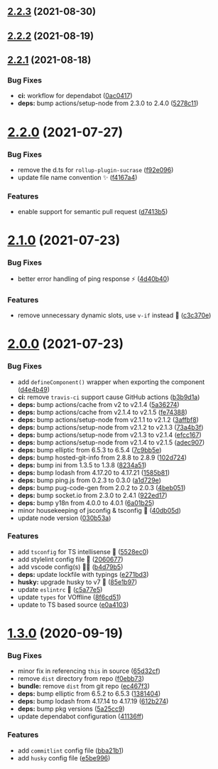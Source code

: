 ## [2.2.3](https://github.com/vinayakkulkarni/v-offline/compare/v2.2.2...v2.2.3) (2021-08-30)



## [2.2.2](https://github.com/vinayakkulkarni/v-offline/compare/v2.2.1...v2.2.2) (2021-08-19)



## [2.2.1](https://github.com/vinayakkulkarni/v-offline/compare/v2.2.0...v2.2.1) (2021-08-18)


### Bug Fixes

* **ci:** workflow for dependabot ([0ac0417](https://github.com/vinayakkulkarni/v-offline/commit/0ac04177ce1944bc96d610f1dd0ee9d951368cb0))
* **deps:** bump actions/setup-node from 2.3.0 to 2.4.0 ([5278c11](https://github.com/vinayakkulkarni/v-offline/commit/5278c1165d2943bcf4e32266ce01bd4d6e6f26ca))



# [2.2.0](https://github.com/vinayakkulkarni/v-offline/compare/v2.1.0...v2.2.0) (2021-07-27)


### Bug Fixes

* remove the d.ts for `rollup-plugin-sucrase` ([f92e096](https://github.com/vinayakkulkarni/v-offline/commit/f92e0963d41b6a6d87f429f17f3154667a990dc3))
* update file name convention ✨ ([f4167a4](https://github.com/vinayakkulkarni/v-offline/commit/f4167a4a98f3164f4bf747dee6a9fb42bbd27a91))


### Features

* enable support for semantic pull request ([d7413b5](https://github.com/vinayakkulkarni/v-offline/commit/d7413b570b5aba91f90c83f034139db7492f6257))



# [2.1.0](https://github.com/vinayakkulkarni/v-offline/compare/v2.0.0...v2.1.0) (2021-07-23)


### Bug Fixes

* better error handling of ping response ⚡️ ([4d40b40](https://github.com/vinayakkulkarni/v-offline/commit/4d40b407b6aa46d1cc8294d6b81f7e4b0e9f9f93))


### Features

* remove unnecessary dynamic slots, use `v-if` instead 🥳 ([c3c370e](https://github.com/vinayakkulkarni/v-offline/commit/c3c370e91644fc2a417950d170fee9d80dfced03))



# [2.0.0](https://github.com/vinayakkulkarni/v-offline/compare/v1.3.0...v2.0.0) (2021-07-23)


### Bug Fixes

* add `defineComponent()` wrapper when exporting the component ([d4e4b49](https://github.com/vinayakkulkarni/v-offline/commit/d4e4b49d57ba824222ab0b9872fa298ea60199b0))
* **ci:** remove `travis-ci` support cause GitHub actions ([b3b9d1a](https://github.com/vinayakkulkarni/v-offline/commit/b3b9d1a378cac352ce27ee774788d6e54ac104fb))
* **deps:** bump actions/cache from v2 to v2.1.4 ([5a36274](https://github.com/vinayakkulkarni/v-offline/commit/5a36274e4d8706e7d822a5e60d3a52f74982dbe8))
* **deps:** bump actions/cache from v2.1.4 to v2.1.5 ([fe74388](https://github.com/vinayakkulkarni/v-offline/commit/fe74388b63aa054eabc27ff687c21a8a4449f915))
* **deps:** bump actions/setup-node from v2.1.1 to v2.1.2 ([3affbf8](https://github.com/vinayakkulkarni/v-offline/commit/3affbf8c3ff898a31af92608620cccdd6008ad01))
* **deps:** bump actions/setup-node from v2.1.2 to v2.1.3 ([73a4b3f](https://github.com/vinayakkulkarni/v-offline/commit/73a4b3fab0d126ace032621350e93ee538876890))
* **deps:** bump actions/setup-node from v2.1.3 to v2.1.4 ([efcc167](https://github.com/vinayakkulkarni/v-offline/commit/efcc16781cd03f288c08a898c046a64f432b94f9))
* **deps:** bump actions/setup-node from v2.1.4 to v2.1.5 ([adec907](https://github.com/vinayakkulkarni/v-offline/commit/adec907f8c38836902463014c0e7334a0d6dec1a))
* **deps:** bump elliptic from 6.5.3 to 6.5.4 ([7c9bb5e](https://github.com/vinayakkulkarni/v-offline/commit/7c9bb5e666a5343ff52d86a8f368e2c929e79d0b))
* **deps:** bump hosted-git-info from 2.8.8 to 2.8.9 ([102d724](https://github.com/vinayakkulkarni/v-offline/commit/102d724fa6d783cc19cefe68d2548f1e254b242a))
* **deps:** bump ini from 1.3.5 to 1.3.8 ([8234a51](https://github.com/vinayakkulkarni/v-offline/commit/8234a515733d281bce59f23dfb547ef8250415a6))
* **deps:** bump lodash from 4.17.20 to 4.17.21 ([1585b81](https://github.com/vinayakkulkarni/v-offline/commit/1585b817cfddc58611783dd923d8777f737ee2b6))
* **deps:** bump ping.js from 0.2.3 to 0.3.0 ([a1d729e](https://github.com/vinayakkulkarni/v-offline/commit/a1d729e8c556b27e6b835012ab18b998a6dcd92a))
* **deps:** bump pug-code-gen from 2.0.2 to 2.0.3 ([4beb051](https://github.com/vinayakkulkarni/v-offline/commit/4beb0511fafdb6b81c28d474d6e7fc20e2d6a486))
* **deps:** bump socket.io from 2.3.0 to 2.4.1 ([922ed17](https://github.com/vinayakkulkarni/v-offline/commit/922ed178b143d4f5cd6e932434d9a6410f8ce9ec))
* **deps:** bump y18n from 4.0.0 to 4.0.1 ([6a01b25](https://github.com/vinayakkulkarni/v-offline/commit/6a01b252933127c1100db53b5461b00e481e8373))
* minor housekeeping of jsconfig & tsconfig 🎉 ([40db05d](https://github.com/vinayakkulkarni/v-offline/commit/40db05d6d9df58b56df29760cd4d5ce731e0cb51))
* update node version ([030b53a](https://github.com/vinayakkulkarni/v-offline/commit/030b53ab928a13570efcb3e76d26cc8fb2709047))


### Features

* add `tsconfig` for TS intellisense 🥳 ([5528ec0](https://github.com/vinayakkulkarni/v-offline/commit/5528ec08d3583fd5abe503d4903b87bf935b58d4))
* add stylelint config file 👀 ([2060677](https://github.com/vinayakkulkarni/v-offline/commit/2060677a57a341aa6cdbb92ed7147432faae3af4))
* add vscode config(s) 👨‍🔧 ([b4d79b5](https://github.com/vinayakkulkarni/v-offline/commit/b4d79b58fe1527b18e76f5b3fb6d8082bcc8ce35))
* **deps:** update lockfile with typings ([e271bd3](https://github.com/vinayakkulkarni/v-offline/commit/e271bd355f54bd58ec4c804de0bd70aaac9431bf))
* **husky:** upgrade husky to v7 🐶 ([85e1b97](https://github.com/vinayakkulkarni/v-offline/commit/85e1b972132fbce253f0e82a458551c505538cb5))
* update `eslintrc` 🧽 ([c5a77e5](https://github.com/vinayakkulkarni/v-offline/commit/c5a77e5430cf59395778d95c4bfc3c7dee14cc86))
* update `types` for VOffline ([8f6cd51](https://github.com/vinayakkulkarni/v-offline/commit/8f6cd513db8a996b0c815c8ade42c5a1cdcabebf))
* update to TS based source ([e0a4103](https://github.com/vinayakkulkarni/v-offline/commit/e0a410388eb621e4409064e326a466e0af28e30c))



# [1.3.0](https://github.com/vinayakkulkarni/v-offline/compare/1.2.1...1.3.0) (2020-09-19)


### Bug Fixes

* minor fix in referencing `this` in source ([65d32cf](https://github.com/vinayakkulkarni/v-offline/commit/65d32cf0e0c1af4ab66eca27495ea8e16e4d0197))
* remove `dist` directory from repo ([f0ebb73](https://github.com/vinayakkulkarni/v-offline/commit/f0ebb73176271b0690ba23e71081da28fa797b6e))
* **bundle:** remove `dist` from git repo ([ec467f3](https://github.com/vinayakkulkarni/v-offline/commit/ec467f3b7c1422c75eff0306ae78e91751c3c4fc))
* **deps:** bump elliptic from 6.5.2 to 6.5.3 ([1381404](https://github.com/vinayakkulkarni/v-offline/commit/13814046b34fae3d42ba6f2a3815018968e28d22))
* **deps:** bump lodash from 4.17.14 to 4.17.19 ([612b274](https://github.com/vinayakkulkarni/v-offline/commit/612b274eb63f113a001e7fc3d5202ea6ee6f4004))
* **deps:** bump pkg versions ([5a25cc9](https://github.com/vinayakkulkarni/v-offline/commit/5a25cc91d46546d8c36ca3d14a507a1c3ea6da48))
* update dependabot configuration ([41136ff](https://github.com/vinayakkulkarni/v-offline/commit/41136ffd5a0873c5f5ec259652ccc6679ee5e79c))


### Features

* add `commitlint` config file ([bba21b1](https://github.com/vinayakkulkarni/v-offline/commit/bba21b157b3e6f335b388031733f9ffafdedb292))
* add `husky` config file ([e5be996](https://github.com/vinayakkulkarni/v-offline/commit/e5be996ec55207130bbf961a6067be826ec5d37d))



